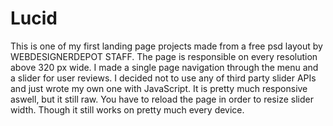 # Lucid
This is one of my first landing page projects made from a free psd layout by WEBDESIGNERDEPOT STAFF.
The page is responsible on every resolution above 320 px wide. I made a single page navigation through the menu and a slider for user reviews. I decided not to use any of third party slider APIs and just wrote my own one with JavaScript. It is pretty much responsive aswell, but it still raw. You have to reload the page in order to resize slider width. Though it still works on pretty much every device.

